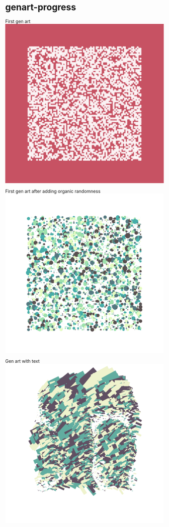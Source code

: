 # genart-progress

First gen art
![First generative art piece](https://github.com/Manaswini1832/genart-progress/blob/master/images/2020.09.16-08.25%201.svg)

First gen art after adding organic randomness
![First generative art after adding organic randomness](https://github.com/Manaswini1832/genart-progress/blob/master/images/2020.09.16-09.00%201.svg)

Gen art with text
![Generative art with text](https://github.com/Manaswini1832/genart-progress/blob/master/images/2020.09.17-05.31%201.svg)

